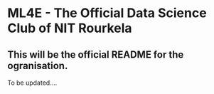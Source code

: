 # ML4E - The Official Data Science Club of NIT Rourkela
##  This will be the official README for the ogranisation.
To be updated....

